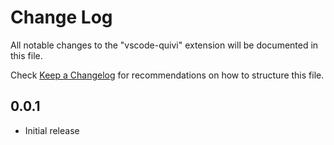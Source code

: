 # Change Log

All notable changes to the "vscode-quivi" extension will be documented in this file.

Check [Keep a Changelog](http://keepachangelog.com/) for recommendations on how to structure this file.

## 0.0.1

- Initial release